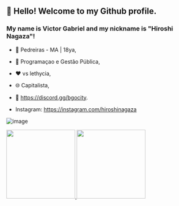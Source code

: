 ## 👋 Hello! Welcome to my Github profile.
### My name is Victor Gabriel and my nickname is "Hiroshi Nagaza"!

- 🌃 Pedreiras - MA | 18ya,
- 📖 Programaçao e Gestão Pública,
- ❤ vs lethycia,
- 🌐 Capitalista,
- 💼 https://discord.gg/bgocity.

- Instagram: https://instagram.com/hiroshinagaza

![image](https://user-images.githubusercontent.com/65690902/147534531-0d1b90bf-61fe-4e8e-b704-8fd7b26f0cdf.png)

<div>
<a href="https://github.com/Hiroshi-Nagaza">
<img height="180em" src="https://github-readme-stats.vercel.app/api/top-langs/?username=Hiroshi-Nagaza&layout=compact&langs_count=7&theme=dracula"/>
<img height="180em" src="https://github-readme-stats.vercel.app/api?username=Hiroshi-Nagaza&show_icons=true&theme=dracula&include_all_commits=true&count_private=true"/>
</div>

<!---
Hiroshi-Nagaza/Hiroshi-Nagaza is a ✨ special ✨ repository because its `README.md` (this file) appears on your GitHub profile.
You can click the Preview link to take a look at your changes.
--->
